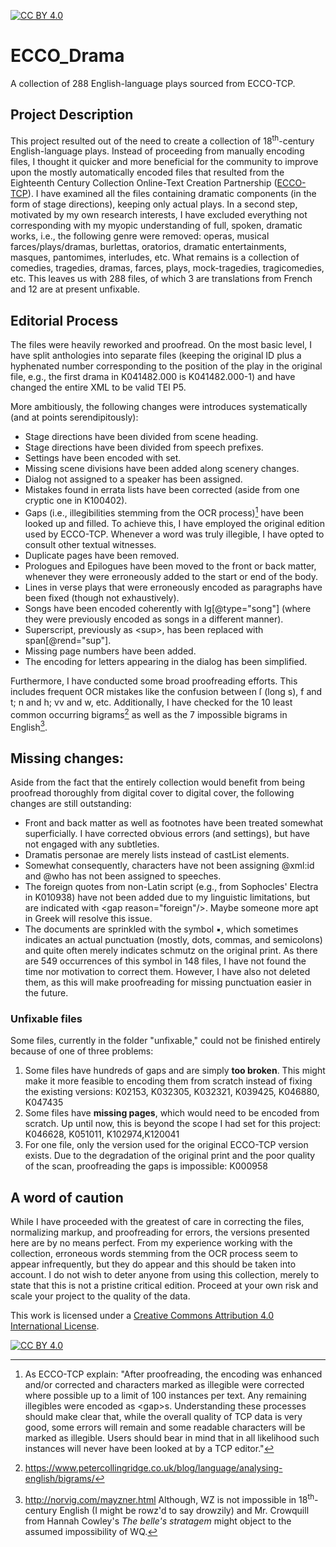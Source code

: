 [![CC BY 4.0][cc-by-shield]][cc-by]
# ECCO_Drama
A collection of 288 English-language plays sourced from ECCO-TCP.

## Project Description
This project resulted out of the need to create a collection of 18<sup>th</sup>-century English-language plays. Instead of proceeding from manually encoding files, I thought it quicker and more beneficial for the community to improve upon the mostly automatically encoded files that resulted from the Eighteenth Century Collection Online-Text Creation Partnership ([ECCO-TCP](http://www.lib.umich.edu/tcp/ecco)). I have examined all the files containing dramatic components (in the form of stage directions), keeping only actual plays. In a second step, motivated by my own research interests, I have excluded everything not corresponding with my myopic understanding of full, spoken, dramatic works, i.e., the following genre were removed: operas, musical farces/plays/dramas, burlettas, oratorios, dramatic entertainments, masques, pantomimes, interludes, etc. What remains is a collection of comedies, tragedies, dramas, farces, plays, mock-tragedies, tragicomedies, etc. This leaves us with 288 files, of which 3 are translations from French and 12 are at present unfixable.

## Editorial Process
The files were heavily reworked and proofread. On the most basic level, I have split anthologies into separate files (keeping the original ID plus a hyphenated number corresponding to the position of the play in the original file, e.g., the first drama in K041482.000 is K041482.000-1) and have changed the entire XML to be valid TEI P5.

More ambitiously, the following changes were introduces systematically (and at points serendipitously):
- Stage directions have been divided from scene heading.
- Stage directions have been divided from speech prefixes.
- Settings have been encoded with set.
- Missing scene divisions have been added along scenery changes.
- Dialog not assigned to a speaker has been assigned.
- Mistakes found in errata lists have been corrected (aside from one cryptic one in K100402).
- Gaps (i.e., illegibilities stemming from the OCR process)[^1] have been looked up and filled. To achieve this, I have employed the original edition used by ECCO-TCP. Whenever a word was truly illegible, I have opted to consult other textual witnesses.
- Duplicate pages have been removed.
- Prologues and Epilogues have been moved to the front or back matter, whenever they were erroneously added to the start or end of the body.
- Lines in verse plays that were erroneously encoded as paragraphs have been fixed (though not exhaustively).
- Songs have been encoded coherently with lg[@type="song"] (where they were previously encoded as songs in a different manner).
- Superscript, previously as \<sup>, has been replaced with span[@rend="sup"].
- Missing page numbers have been added.
- The encoding for letters appearing in the dialog has been simplified.

Furthermore, I have conducted some broad proofreading efforts. This includes frequent OCR mistakes like the confusion between ſ (long s), f and t; n and h; vv and w, etc. Additionally, I have checked for the 10 least common occurring bigrams[^2] as well as the 7 impossible bigrams in English[^3].

## Missing changes: 
Aside from the fact that the entirely collection would benefit from being proofread thoroughly from digital cover to digital cover, the following changes are still outstanding:
- Front and back matter as well as footnotes have been treated somewhat superficially. I have corrected obvious errors (and settings), but have not engaged with any subtleties.
- Dramatis personae are merely lists instead of castList elements.
- Somewhat consequently, characters have not been assigning @xml:id and @who has not been assigned to speeches.
- The foreign quotes from non-Latin script (e.g., from Sophocles' Electra in K010938) have not been added due to my linguistic limitations, but are indicated with \<gap reason="foreign"/>. Maybe someone more apt in Greek will resolve this issue.
- The documents are sprinkled with the symbol ▪, which sometimes indicates an actual punctuation (mostly, dots, commas, and semicolons) and quite often merely indicates schmutz on the original print. As there are 549 occurrences of this symbol in 148 files, I have not found the time nor motivation to correct them. However, I have also not deleted them, as this will make proofreading for missing punctuation easier in the future.

### Unfixable files
Some files, currently in the folder "unfixable," could not be finished entirely because of one of three problems:
1. Some files have hundreds of gaps and are simply **too broken**. This might make it more feasible to encoding them from scratch instead of fixing the existing versions: K02153, K032305, K032321, K039425, K046880, K047435
2. Some files have **missing pages**, which would need to be encoded from scratch. Up until now, this is beyond the scope I had set for this project: K046628, K051011, K102974,K120041
3. For one file, only the version used for the original ECCO-TCP version exists. Due to the degradation of the original print and the poor quality of the scan, proofreading the gaps is impossible: K000958

## A word of caution
While I have proceeded with the greatest of care in correcting the files, normalizing markup, and proofreading for errors, the versions presented here are by no means perfect. From my experience working with the collection, erroneous words stemming from the OCR process seem to appear infrequently, but they do appear and this should be taken into account. I do not wish to deter anyone from using this collection, merely to state that this is not a pristine critical edition. Proceed at your own risk and scale your project to the quality of the data. 


This work is licensed under a
[Creative Commons Attribution 4.0 International License][cc-by].

[![CC BY 4.0][cc-by-image]][cc-by]

[cc-by]: http://creativecommons.org/licenses/by/4.0/
[cc-by-image]: https://i.creativecommons.org/l/by/4.0/88x31.png
[cc-by-shield]: https://img.shields.io/badge/License-CC%20BY%204.0-lightgrey.svg


[^1]: As ECCO-TCP explain: "After proofreading, the encoding was enhanced and/or corrected and characters marked as illegible were corrected where possible up to a limit of 100 instances per text. Any remaining illegibles were encoded as \<gap>s. Understanding these processes should make clear that, while the overall quality of TCP data is very good, some errors will remain and some readable characters will be marked as illegible. Users should bear in mind that in all likelihood such instances will never have been looked at by a TCP editor."
[^2]: https://www.petercollingridge.co.uk/blog/language/analysing-english/bigrams/
[^3]: http://norvig.com/mayzner.html
  Although, WZ is not impossible in 18<sup>th</sup>-century English (I might be rowz'd to say drowzily) and Mr. Crowquill from Hannah Cowley's *The belle's stratagem* might object to the assumed impossibility of WQ.
